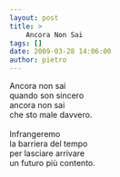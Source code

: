 ```yaml
---
layout: post
title: >
    Ancora Non Sai
tags: []
date: 2009-03-28 14:06:00
author: pietro
---
```

Ancora non sai<br/>quando son sincero<br/>ancora non sai<br/>che sto male davvero.<br/><br/>Infrangeremo<br/>la barriera del tempo<br/>per lasciare arrivare<br/>un futuro più contento.
